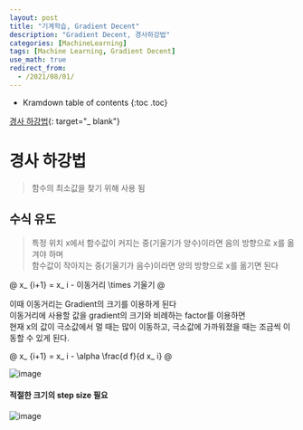 ```yaml
---
layout: post
title: "기계학습, Gradient Decent"
description: "Gradient Decent, 경사하강법"
categories: [MachineLearning]
tags: [Machine Learning, Gradient Decent]
use_math: true
redirect_from:
  - /2021/08/01/
---
```


* Kramdown table of contents
{:toc .toc}      


[경사 하강법](https://angeloyeo.github.io/2020/08/16/gradient_descent.html){: target="_ blank"}


# 경사 하강법

> 함수의 최소값을 찾기 위해 사용 됨       
    

## 수식 유도

> 특정 위치 x에서 함수값이 커지는 중(기울기가 양수)이라면 음의 방향으로 x를 옮겨야 하며      
> 함수값이 작아지는 중(기울기가 음수)이라면 양의 방향으로 x를 옮기면 된다

@
x_ {i+1} = x_ i - 이동거리 \times  기울기
@

이때 이동거리는 Gradient의 크기를 이용하게 된다              
이동거리에 사용할 값을 gradient의 크기와 비례하는 factor를 이용하면            
현재 x의 값이 극소값에서 멀 때는 많이 이동하고, 극소값에 가까워졌을 때는 조금씩 이동할 수 있게 된다.           


@
x_ {i+1} = x_ i - \alpha \frac{d f}{d x_ i}
@

![image](https://cdn.hackernoon.com/hn-images/1*ZmzSnV6xluGa42wtU7KYVA.gif)


#### 적절한 크기의 step size 필요

![image](https://user-images.githubusercontent.com/32366711/128164649-d136b81f-f408-4fa6-b1b2-567668fa79c7.png)
